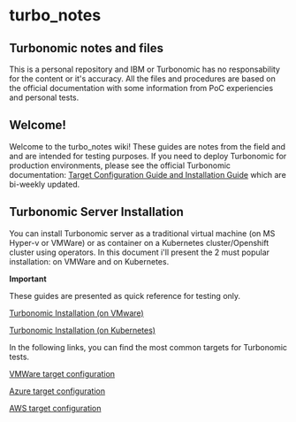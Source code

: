 # turbo_notes
## Turbonomic notes and files
This is a personal repository and IBM or Turbonomic has no responsability for the content or it's accuracy.
All the files and procedures are based on the official documentation with some information from PoC experiencies and personal tests.

## Welcome!
Welcome to the turbo_notes wiki! These guides are notes from the field and and are intended for testing purposes.
If you need to deploy Turbonomic for production environments, please see the official Turbonomic documentation: [Target Configuration Guide and Installation Guide](https://docs.turbonomic.com/) which are bi-weekly updated.

## Turbonomic Server Installation
You can install Turbonomic server as a traditional virtual machine (on MS Hyper-v or VMWare) or as container on a Kubernetes cluster/Openshift cluster using operators.
In this document i'll present the 2 must popular installation: on VMWare and on Kubernetes.

**Important**

These guides are presented as quick reference for testing only.

[Turbonomic Installation (on VMware)](https://github.com/lballesterosm/turbo_notes/wiki/Turbonomic-on-VMWare)

[Turbonomic Installation (on Kubernetes)](https://github.com/lballesterosm/turbo_notes/wiki/Turbonomic-on-k8s)



In the following links, you can find the most common targets for Turbonomic tests.

[VMWare target configuration](https://github.com/lballesterosm/turbo_notes/wiki/VMWare)

[Azure target configuration](https://github.com/lballesterosm/turbo_notes/wiki/Azure)

[AWS target configuration](https://github.com/lballesterosm/turbo_notes/wiki/AWS)

